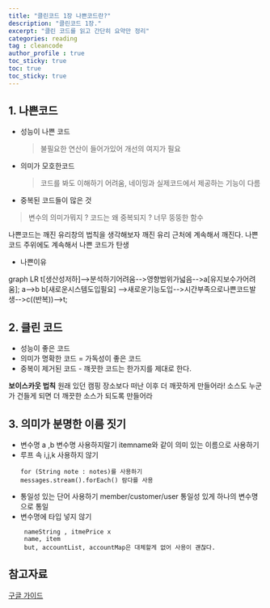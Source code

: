 ```yaml
---
title: "클린코드 1장 나쁜코드란?"
description: "클린코드 1장."
excerpt: "클린 코드를 읽고 간단히 요약만 정리"
categories: reading
tag : cleancode
author_profile : true 
toc_sticky: true
toc: true
toc_sticky: true
---
```


## 1. 나쁜코드 
- 성능이 나쁜 코드 
  >불필요한 연산이 들어가있어 개선의 여지가 필요

- 의미가 모호한코드
  > 코드를 봐도 이해하기 어려움, 네이밍과 실제코드에서 제공하는 기능이 다름 

- 중복된 코드들이 많은 것
 > 변수의 의미가뭐지 ? 코드는 왜 중복되지 ? 너무 뚱뚱한 함수

나쁜코드는 깨진 유리창의 법칙을 생각해보자 
깨진 유리 근처에 계속해서 깨진다. 나쁜 코드 주위에도 계속해서 나쁜 코드가 탄생

- 나쁜이유 
  
<div class="mermaid">
graph LR
t[생산성저하]-->분석하기어려움-->영향범위가넓음-->a[유지보수가어려움]; a-->b
b[새로운시스템도입필요] -->새로운기능도입-->시간부족으로나쁜코드발생-->c((반복))-->t;
</div>


## 2. 클린 코드  
 - 성능이 좋은 코드
 - 의미가 명확한 코드 = 가독성이 좋은 코드
 - 중복이 제거된 코드 - 꺠끗한 코드는 한가지를 제대로 한다.
 
 __보이스카웃 법칙__
 원래 있던 캠핑 장소보다 떠난 이후 더 깨끗하게 만들어라!
  소스도 누군가 건들게 되면 더 깨끗한 소스가 되도록 만들어라 

## 3. 의미가 분명한 이름 짓기
 - 변수명 a ,b  변수명 사용하지말기  itemname와 같이 의미 있는 이름으로 사용하기 
 - 루프 속 i,j,k 사용하지 않기  
   ```
   for (String note : notes)를 사용하기 
   messages.stream().forEach() 람다를 사용 
   ```
- 통일성 있는 단어 사용하기 
   member/customer/user 통일성 있게 하나의 변수명으로 통일
- 변수명에 타입 넣지 않기 
   ```
    nameString , itmePrice x
    name, item 
    but, accountList, accountMap은 대체할게 없어 사용이 괜찮다. 
   ```

## 참고자료

[구글 가이드](https://google.github.io/styleguide/javaguide.html)



